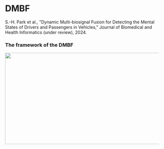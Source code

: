 # DMBF
S.-H. Park et al., "Dynamic Multi-biosignal Fusion for Detecting the Mental States of Drivers and Passengers in Vehicles," Journal of Biomedical and Health Informatics (under review), 2024. 

### The framework of the DMBF
<img src="https://github.com/seohyeoning/DMBF/DMBF.png" width="700" height="300"/>
